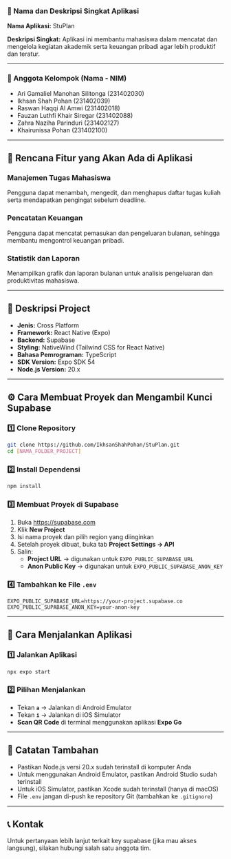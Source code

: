 ### 📄 Nama dan Deskripsi Singkat Aplikasi

**Nama Aplikasi:** StuPlan

**Deskripsi Singkat:** Aplikasi ini membantu mahasiswa dalam mencatat dan mengelola kegiatan akademik serta keuangan pribadi agar lebih produktif dan teratur.

---

### 👥 Anggota Kelompok (Nama - NIM)

- Ari Gamaliel Manohan Silitonga (231402030)
- Ikhsan Shah Pohan (231402039)
- Raswan Haqqi Al Amwi (231402018)
- Fauzan Luthfi Khair Siregar (231402088)
- Zahra Naziha Parinduri (231402127)
- Khairunissa Pohan (231402100)

---

## 🧩 Rencana Fitur yang Akan Ada di Aplikasi

### Manajemen Tugas Mahasiswa
Pengguna dapat menambah, mengedit, dan menghapus daftar tugas kuliah serta mendapatkan pengingat sebelum deadline.

### Pencatatan Keuangan
Pengguna dapat mencatat pemasukan dan pengeluaran bulanan, sehingga membantu mengontrol keuangan pribadi.

### Statistik dan Laporan
Menampilkan grafik dan laporan bulanan untuk analisis pengeluaran dan produktivitas mahasiswa.

---

## 🧱 Deskripsi Project

- **Jenis:** Cross Platform
- **Framework:** React Native (Expo)
- **Backend:** Supabase
- **Styling:** NativeWind (Tailwind CSS for React Native)
- **Bahasa Pemrograman:** TypeScript
- **SDK Version:** Expo SDK 54
- **Node.js Version:** 20.x

---

## ⚙️ Cara Membuat Proyek dan Mengambil Kunci Supabase

### 1️⃣ Clone Repository

```bash
git clone https://github.com/IkhsanShahPohan/StuPlan.git
cd [NAMA_FOLDER_PROJECT]
```

### 2️⃣ Install Dependensi

```bash
npm install
```


### 3️⃣ Membuat Proyek di Supabase

1. Buka https://supabase.com
2. Klik **New Project**
3. Isi nama proyek dan pilih region yang diinginkan
4. Setelah proyek dibuat, buka tab **Project Settings → API**
5. Salin:
   - **Project URL** → digunakan untuk `EXPO_PUBLIC_SUPABASE_URL`
   - **Anon Public Key** → digunakan untuk `EXPO_PUBLIC_SUPABASE_ANON_KEY`

### 4️⃣ Tambahkan ke File `.env`

```env
EXPO_PUBLIC_SUPABASE_URL=https://your-project.supabase.co
EXPO_PUBLIC_SUPABASE_ANON_KEY=your-anon-key
```

---

## 🚀 Cara Menjalankan Aplikasi

### 1️⃣ Jalankan Aplikasi

```bash
npx expo start
```

### 2️⃣ Pilihan Menjalankan

- Tekan **`a`** → Jalankan di Android Emulator
- Tekan **`i`** → Jalankan di iOS Simulator
- **Scan QR Code** di terminal menggunakan aplikasi **Expo Go**

---

## 📝 Catatan Tambahan

- Pastikan Node.js versi 20.x sudah terinstall di komputer Anda
- Untuk menggunakan Android Emulator, pastikan Android Studio sudah terinstall
- Untuk iOS Simulator, pastikan Xcode sudah terinstall (hanya di macOS)
- File `.env` jangan di-push ke repository Git (tambahkan ke `.gitignore`)

---

## 📞 Kontak

Untuk pertanyaan lebih lanjut terkait key supabase (jika mau akses langsung), silakan hubungi salah satu anggota tim.
